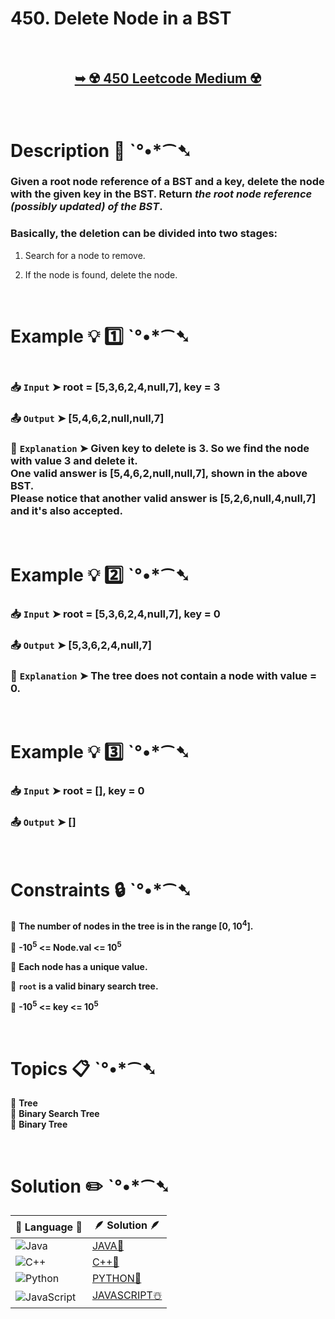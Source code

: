 # 450. Delete Node in a BST

</br>

<h2 align="center"> 

<a href="https://leetcode.com/problems/delete-node-in-a-bst/description/?envType=study-plan-v2&envId=leetcode-75"><strong>➥ ☢️ 450 Leetcode Medium ☢️ </strong></a>
</h2>

</br>

# Description 📜 ˋ°•*⁀➷

### Given a root node reference of a BST and a key, delete the node with the given key in the BST. Return *the root node reference (possibly updated) of the BST*.

### Basically, the deletion can be divided into two stages:

1. Search for a node to remove.

2. If the node is found, delete the node.

</br>

# Example 💡 1️⃣ ˋ°•*⁀➷

<img src="" width="" height=""/>

  ### 📥 `Input`  ➤ root = [5,3,6,2,4,null,7], key = 3

  ### 📤 `Output`  ➤ [5,4,6,2,null,null,7]

  ### 🔦 `Explanation`  ➤ Given key to delete is 3. So we find the node with value 3 and delete it.</br> One valid answer is [5,4,6,2,null,null,7], shown in the above BST.</br> Please notice that another valid answer is [5,2,6,null,4,null,7] and it's also accepted.

</br>

# Example 💡 2️⃣ ˋ°•*⁀➷

  ### 📥 `Input` ➤ root = [5,3,6,2,4,null,7], key = 0

  ### 📤 `Output`  ➤ [5,3,6,2,4,null,7]

  ### 🔦 `Explanation` ➤ The tree does not contain a node with value = 0.

</br>

# Example 💡 3️⃣ ˋ°•*⁀➷

  ### 📥 `Input` ➤ root = [], key = 0

  ### 📤 `Output`  ➤ []

</br>

# Constraints 🔒 ˋ°•*⁀➷

🔹 **The number of nodes in the tree is in the range [0, 10<sup>4</sup>].** </br>

🔹 **-10<sup>5</sup> <= Node.val <= 10<sup>5</sup>** </br>

🔹 **Each node has a unique value.** </br>

🔹 **`root` is a valid binary search tree.** </br>

🔹 **-10<sup>5</sup> <= key <= 10<sup>5</sup>** </br>

</br>

# Topics 📋 ˋ°•*⁀➷

🔸 **Tree**  </br>
🔸 **Binary Search Tree**  </br>
🔸 **Binary Tree**  </br>

</br>

# Solution ✏️ ˋ°•*⁀➷

| 📒 Language 📒  | 🪶 Solution 🪶 |
| ------------- | ------------- |
|  ![Java](https://img.shields.io/badge/java-%23ED8B00.svg?style=for-the-badge&logo=openjdk&logoColor=white)  | [JAVA🍁]() |
|  ![C++](https://img.shields.io/badge/c++-%2300599C.svg?style=for-the-badge&logo=c%2B%2B&logoColor=white)  | [C++🎲]()  |
|  ![Python](https://img.shields.io/badge/python-3670A0?style=for-the-badge&logo=python&logoColor=ffdd54)    | [PYTHON🍰]() |
| ![JavaScript](https://img.shields.io/badge/javascript-%23323330.svg?style=for-the-badge&logo=javascript&logoColor=%23F7DF1E)   | [JAVASCRIPT☃️]() |

